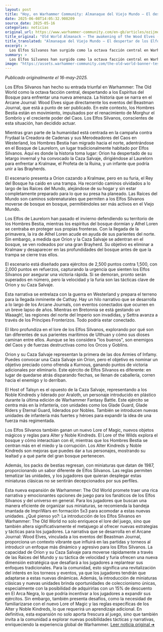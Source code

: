 ```yaml
---
layout: post
title: "Hoy, en Warhammer Community: Almanaque del Viejo Mundo – El despertar de los Elfos Silvanos - Comunidad Warhammer"
date: 2025-06-08T14:05:32.908209
source_date: 2025-05-16
categories: noticias
original_url: https://www.warhammer-community.com/en-gb/articles/ozijmoha/old-world-almanack-the-awakening-of-the-wood-elves/
title_original: "Old World Almanack – The awakening of the Wood Elves - Warhammer Community"
title_translated: "Almanaque del Viejo Mundo – El despertar de los Elfos Silvanos - Comunidad Warhammer"
excerpt: >
  Los Elfos Silvanos han surgido como la octava facción central en Warhammer: The Old World, aprovechando la distracción de los Hombres Bestia en los caminos de las bestias. Con la llegada de la primavera, los espíritus del bosque despiertan para unirse a la lucha. Orion, el Rey del Bosque, lidera la Cacería Salvaje hacia el Bosque de Laurelorn para enfrentarse a Kralmaw, el Profeta de la Ruina. Este emocionante escenario promete batallas épicas, donde la rapidez y la furia serán claves para que los Elfos Silvanos aseguren una victoria rápida antes de ser superados en número. ¡No te pierdas cómo se desarrolla esta saga en el Arcane Journal!
summary: >
  Los Elfos Silvanos han surgido como la octava facción central en Warhammer: The Old World, aprovechando la distracción de los Hombres Bestia en los caminos de las bestias. Con la llegada de la primavera, los espíritus del bosque despiertan para unirse a la lucha. Orion, el Rey del Bosque, lidera la Cacería Salvaje hacia el Bosque de Laurelorn para enfrentarse a Kralmaw, el Profeta de la Ruina. Este emocionante escenario promete batallas épicas, donde la rapidez y la furia serán claves para que los Elfos Silvanos aseguren una victoria rápida antes de ser superados en número. ¡No te pierdas cómo se desarrolla esta saga en el Arcane Journal!
image: "https://assets.warhammer-community.com/the-old-world-banner-test.jpg"
---
```


*Publicado originalmente el 16-may-2025.*

Los Elfos Silvanos han hecho su entrada triunfal en Warhammer: The Old World como la octava facción central, despertando a los Espíritus del Bosque para enfrentar una nueva amenaza. La historia que se narra en el Arcane Journal: Wood Elves sigue directamente los eventos del Beastman Journal, que está a punto de ser publicado. En este contexto, los Hombres Bestia están en movimiento, impulsados por el renacimiento de Morghur el Sombrío y el creciente poder del Caos. Los Elfos Silvanos, conscientes de esta situación, han decidido actuar.

Mientras gran parte de la humanidad está centrada en la campaña contra Frydaal la Creadora de Cadenas y sus Merodeadores del Caos en Westerland, los Hombres Bestia han migrado hacia el norte, adentrándose en el Bosque de Laurelorn, un lugar tradicionalmente habitado por Elfos Silvanos. Aquí es donde la historia toma lugar: Orion ha despertado de su letargo invernal y ha convocado la Caza Salvaje, dirigiéndose al Laurelorn para enfrentar a Kralmaw, el Profeta de la Ruina, y un infante que podría unir a las Brayherds.

El escenario presenta a Orion cazando a Kralmaw, pero en su furia, el Rey del Bosque ha caído en una trampa. Ha recorrido caminos olvidados a lo largo de las Raíces del Mundo, alejándose de su hogar y sin estar completamente preparado para lo que su presa ha planeado. Las Raíces del Mundo son caminos sobrenaturales que permiten a los Elfos Silvanos moverse de bosque en bosque, permitiéndoles ser más activos en el Viejo Mundo.

Los Elfos de Laurelorn han pasado el invierno defendiendo su territorio de los Hombres Bestia, mientras los espíritus del bosque dormían y Athel Loren se centraba en proteger sus propias fronteras. Con la llegada de la primavera, la ira de Athel Loren acude en ayuda de sus parientes del norte. Sin embargo, a medida que Orion y la Caza Salvaje se adentran en el bosque, se ven rodeados por una gran Brayherd. Su objetivo es eliminar a Kralmaw y desaparecer en las profundidades del bosque antes de que la trampa se cierre tras ellos.

El escenario está diseñado para ejércitos de 2,500 puntos contra 1,500, con 2,000 puntos en refuerzos, capturando la urgencia que sienten los Elfos Silvanos por asegurar una victoria rápida. Si se demoran, pronto serán superados en número, pero la velocidad y la furia son las tácticas clave de Orion y su Caza Salvaje.

Esta narrativa se entrelaza con la guerra en Westerland y prepara el terreno para la llegada inminente de Cathay. Hay un hilo narrativo que se desarrolla a lo largo de los Arcane Journals, con eventos conectados que ocurren en un breve lapso de años. Mientras en Bretonnia se está gestando un Waaagh!, las regiones del norte del Imperio son invadidas, y Settra avanza a través de los Príncipes Fronterizos. Todo podría estar conectado.

El libro profundiza en el lore de los Elfos Silvanos, explorando por qué son tan diferentes de sus parientes marítimos de Ulthuan y cómo sus dioses caminan entre ellos. Aunque se les considera "los buenos", son enemigos del Caos y de fuerzas destructivas como los Orcos y Goblins.

Orion y su Caza Salvaje representan la primera de las dos Armies of Infamy. Puedes convocar una Caza Salvaje sin Orion, pero el objetivo es nominar un objetivo preciado como ofrenda a Kurnous, ganando puntos de victoria adicionales por eliminarlo. Este ejército de Elfos Silvanos es diferente: en lugar de quedarse atrás disparando flechas, se llenan de caballería, corren hacia el enemigo y lo derriban.

El Host of Talsyn es el opuesto de la Caza Salvaje, representando a los Noble Kindreds y liderado por Araloth, un personaje introducido en plástico durante la última edición de Warhammer Fantasy Battle. Este ejército se centra más en la infantería, con unidades como los Glade Guard, Glade Riders y Eternal Guard, liderados por Nobles. También se introducen nuevas unidades de infantería más fuertes y héroes para expandir la idea de una fuerza más regimentada.

Los Elfos Silvanos también ganan un nuevo Lore of Magic, nuevos objetos mágicos y reglas para Alter y Noble Kindreds. El Lore of the Wilds explora el bosque y cómo interactúan con él, mientras que los Hombres Bestia se centran más en el miedo y la corrupción. Los Alter Kindreds y Noble Kindreds son mejoras que puedes dar a tus personajes, mostrando su lealtad y a qué parte del gran bosque pertenecen.

Además, los packs de bestias regresan, con miniaturas que datan de 1987, proporcionando un sabor diferente de Elfos Silvanos. Las reglas permiten tematizar las unidades, y los jugadores que quieran desplegar estas miniaturas clásicas no se sentirán decepcionados por sus perfiles.

Esta nueva expansión de Warhammer: The Old World promete traer una rica narrativa y emocionantes opciones de juego para los fanáticos de los Elfos Silvanos y del universo en general. Para los jugadores que buscan una manera eficiente de organizar sus miniaturas, se recomienda la bandeja imantada de ImpriWars en formación 5x3 para acomodar a estas nuevas unidades.
¿Qué pienso yo?: La introducción de los Elfos Silvanos en Warhammer: The Old World no solo enriquece el lore del juego, sino que también altera significativamente el metajuego al ofrecer nuevas estrategias y tácticas para los jugadores. La narrativa que se desarrolla en el Arcane Journal: Wood Elves, vinculada a los eventos del Beastman Journal, proporciona un contexto vibrante que influirá en las partidas y torneos al introducir un enfoque más dinámico y agresivo para los Elfos Silvanos. La capacidad de Orion y su Caza Salvaje para moverse rápidamente a través de las Raíces del Mundo y su táctica de velocidad y furia ofrecen una nueva dimensión estratégica que desafiará a los jugadores a replantear sus enfoques tradicionales. Para la comunidad, esto significa una revitalización del interés en los torneos y eventos, ya que los jugadores tendrán que adaptarse a estas nuevas dinámicas. Además, la introducción de miniaturas clásicas y nuevas unidades brinda oportunidades de coleccionismo únicas, especialmente con la posibilidad de adquirirlas con un 15% de descuento en El Arca Negra, lo que podría incentivar a los jugadores a expandir sus ejércitos. Sin embargo, también presenta desafíos, como la necesidad de familiarizarse con el nuevo Lore of Magic y las reglas específicas de los Alter y Noble Kindreds, lo que requerirá un aprendizaje adicional. En definitiva, esta expansión no solo aporta frescura al juego, sino que también invita a la comunidad a explorar nuevas posibilidades tácticas y narrativas, enriqueciendo la experiencia global de Warhammer.
[Leer noticia original ➜](https://www.warhammer-community.com/en-gb/articles/ozijmoha/old-world-almanack-the-awakening-of-the-wood-elves/)
